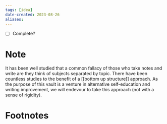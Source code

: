 ```yaml
---
tags: [idea]
date-created: 2023-08-26
aliases:
---
```


- [ ] Complete?

# Note

It has been well studied that a common fallacy of those who take notes and write are they think of subjects separated by topic. There have been countless studies to the benefit of a [[bottom up structure]] approach. As the purpose of this vault is a venture in alternative self-education and writing improvement, we will endevour to take this approach (not with a sense of rigidity).

# Footnotes